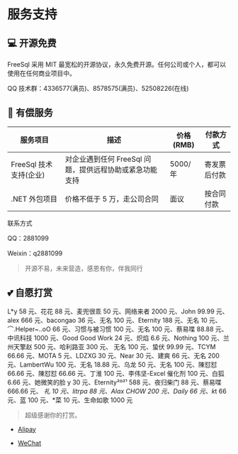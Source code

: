 # 服务支持

## 💻 开源免费

FreeSql 采用 MIT 最宽松的开源协议，永久免费开源。任何公司或个人，都可以使用在任何商业项目中。

QQ 技术群：4336577(满员)、8578575(满员)、52508226(在线)

## 🌳 有偿服务

| 服务项目               | 描述                                                    | 价格(RMB) | 付款方式     |
| ---------------------- | ------------------------------------------------------- | --------- | ------------ |
| FreeSql 技术支持(企业) | 对企业遇到任何 FreeSql 问题，提供远程协助或紧急功能支持 | 5000/年   | 寄发票后付款 |
| .NET 外包项目          | 价格不低于 5 万，走公司合同                             | 面议      | 按合同付款   |

联系方式

QQ：2881099

Weixin：q2881099

> 开源不易，未来营造，感恩有你，伴我同行

## 💕 自愿打赏

L*y 58 元、花花 88 元、麦兜很乖 50 元、网络来者 2000 元、John 99.99 元、alex 666 元、bacongao 36 元、无名 100 元、Eternity 188 元、无名 10 元、⌒.Helper~..oO 66 元、习惯与被习惯 100 元、无名 100 元、蔡易喋 88.88 元、中讯科技 1000 元、Good Good Work 24 元、炽焰 6.6 元、Nothing 100 元、兰州天擎赵 500 元、哈利路亚 300 元、
无名 100 元、蛰伏 99.99 元、TCYM 66.66 元、MOTA 5 元、LDZXG 30 元、Near 30 元、建爽 66 元、无名 200 元、LambertWu 100 元、无名 18.88 元、乌龙 50 元、无名 100 元、陳怼怼 66.66 元、陳怼怼 66.66 元、丁淮 100 元、李伟坚-Excel 催化剂 100 元、白狐 6.66 元、她微笑的脸 y 30 元、Eternity²º²¹ 588 元、夜归柴门 88 元、蔡易喋 666.66 元、
*礼 10 元、litrpa 88 元、Alax CHOW 200 元、Daily 66 元、k*t 66 元、蓝 100 元、*菜 10 元、生命如歌 1000 元

> 超级感谢你的打赏。

- [Alipay](https://www.cnblogs.com/FreeSql/gallery/image/338860.html)

- [WeChat](https://www.cnblogs.com/FreeSql/gallery/image/338859.html)
